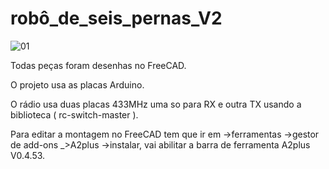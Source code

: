 # robô_de_seis_pernas_V2

![01](https://user-images.githubusercontent.com/91432403/134821719-dcd5efa6-6e85-413e-8c2f-1763a2f05c20.jpg)

Todas peças foram desenhas no FreeCAD.

O projeto usa as placas Arduino.

O rádio usa duas placas 433MHz uma so para RX e outra TX usando a biblioteca ( rc-switch-master ).

Para editar a montagem no FreeCAD tem que ir em ->ferramentas ->gestor de add-ons _>A2plus ->instalar, vai abilitar a barra de ferramenta A2plus V0.4.53.



